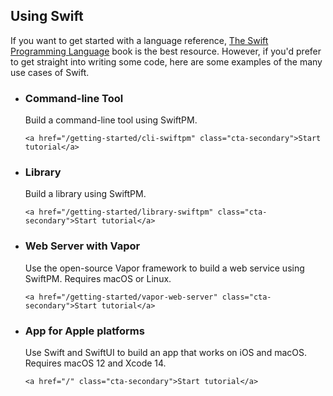 ## Using Swift

If you want to get started with a language reference, [The Swift Programming Language](https://docs.swift.org/swift-book/) book is the best resource. However, if you'd prefer to get straight into writing some code, here are some examples of the many use cases of Swift.

<ul class="use-case-list">

  <li class="use-case">
    <h3>Command-line Tool</h3>
    <p class="description">
      Build a command-line tool using SwiftPM.
    </p>

    <a href="/getting-started/cli-swiftpm" class="cta-secondary">Start tutorial</a>
  </li>

  <li class="use-case">
    <h3>Library</h3>
    <p class="description">
      Build a library using SwiftPM.
    </p>

    <a href="/getting-started/library-swiftpm" class="cta-secondary">Start tutorial</a>
  </li>

  <li class="use-case">
    <h3>Web Server with Vapor</h3>
    <p class="description">
      Use the open-source Vapor framework to build a web service using SwiftPM.
      Requires macOS or Linux.
    </p>

    <a href="/getting-started/vapor-web-server" class="cta-secondary">Start tutorial</a>
  </li>

  <li class="use-case">
    <h3>App for Apple platforms</h3>
    <p class="description">
      Use Swift and SwiftUI to build an app that works on iOS and macOS.
      Requires macOS 12 and Xcode 14.
    </p>

    <a href="/" class="cta-secondary">Start tutorial</a>
  </li>
</ul>
